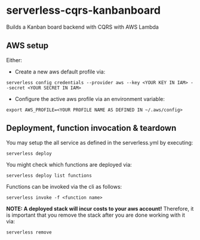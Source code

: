 # serverless-cqrs-kanbanboard
Builds a Kanban board backend with CQRS with AWS Lambda 

## AWS setup

Either:

* Create a new aws default profile via:
```
serverless config credentials --provider aws --key <YOUR KEY IN IAM> --secret <YOUR SECRET IN IAM>
```
* Configure the active aws profile via an environment variable: 
```
export AWS_PROFILE=<YOUR PROFILE NAME AS DEFINED IN ~/.aws/config>
```

## Deployment, function invocation & teardown

You may setup the all service as defined in the serverless.yml by executing:
```
serverless deploy
```

You might check which functions are deployed via:
```
serverless deploy list functions
```

Functions can be invoked via the cli as follows:
```
serverless invoke -f <function name> 
```

**NOTE: A deployed stack will incur costs to your aws account!**
Therefore, it is important that you remove the stack after you are done
working with it via:
```
serverless remove
```

